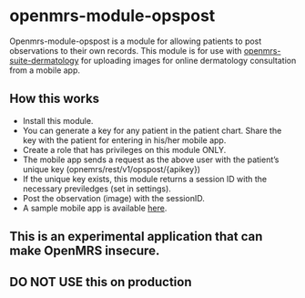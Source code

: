 # openmrs-module-opspost

Openmrs-module-opspost is a module for allowing patients to post observations to their own records. This module is for use with [openmrs-suite-dermatology](https://github.com/dermatologist/openmrs-suite-dermatology) for uploading images for online dermatology consultation from a mobile app. 

## How this works

* Install this module.
* You can generate a key for any patient in the patient chart. Share the key with the patient for entering in his/her mobile app.
* Create a role that has privileges on this module ONLY.
* The mobile app sends a request as the above user with the patient’s unique key (opnemrs/rest/v1/opspost/{apikey})
* If the unique key exists, this module returns a session ID with the necessary previledges (set in settings).
* Post the observation (image) with the sessionID.
* A sample mobile app is available [here](https://github.com/dermatologist/skin-trek).

## This is an experimental application that can make OpenMRS insecure.
## DO NOT USE this on production
